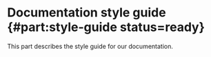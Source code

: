# Documentation style guide {#part:style-guide status=ready}

This part describes the style guide for our documentation.
